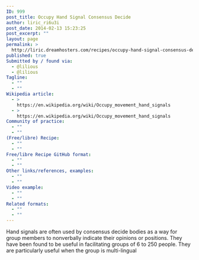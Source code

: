 ```yaml
---
ID: 999
post_title: Occupy Hand Signal Consensus Decide
author: liric_ri6u3i
post_date: 2014-02-13 15:23:25
post_excerpt: ""
layout: page
permalink: >
  http://liric.dreamhosters.com/recipes/occupy-hand-signal-consensus-decide/
published: true
Submitted by / found via:
  - @lilious
  - @lilious
Tagline:
  - ""
  - ""
Wikipedia article:
  - >
    https://en.wikipedia.org/wiki/Occupy_movement_hand_signals
  - >
    https://en.wikipedia.org/wiki/Occupy_movement_hand_signals
Community of practice:
  - ""
  - ""
(Free/libre) Recipe:
  - ""
  - ""
Free/libre Recipe GitHub format:
  - ""
  - ""
Other links/references, examples:
  - ""
  - ""
Video example:
  - ""
  - ""
Related formats:
  - ""
  - ""
---
```

Hand signals are often used by consensus decide bodies as a way for group members to nonverbally indicate their opinions or positions. They have been found to be useful in facilitating groups of 6 to 250 people. They are particularly useful when the group is multi-lingual